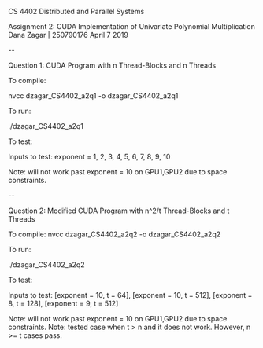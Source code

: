 CS 4402 Distributed and Parallel Systems

Assignment 2: CUDA Implementation of Univariate Polynomial Multiplication
Dana Zagar | 250790176
April 7 2019

--

Question 1: CUDA Program with n Thread-Blocks and n Threads


To compile:

nvcc dzagar_CS4402_a2q1 -o dzagar_CS4402_a2q1


To run:

./dzagar_CS4402_a2q1


To test:

Inputs to test: exponent = 1, 2, 3, 4, 5, 6, 7, 8, 9, 10

Note: will not work past exponent = 10 on GPU1,GPU2 due to space constraints.

--

Question 2: Modified CUDA Program with n^2/t Thread-Blocks and t Threads


To compile:
nvcc dzagar_CS4402_a2q2 -o dzagar_CS4402_a2q2


To run:

./dzagar_CS4402_a2q2 


To test:

Inputs to test: [exponent = 10, t = 64], [exponent = 10, t = 512], [exponent = 8, t = 128], [exponent = 9, t = 512]

Note: will not work past exponent = 10 on GPU1,GPU2 due to space constraints.
Note: tested case when t > n and it does not work. However, n >= t cases pass.

